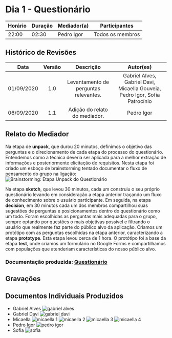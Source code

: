 # Dia 1 - Questionário

| Horário | Duração | Mediador(a) | Participantes |
| - | - | - | - |
| 22:00 | 02:30 | Pedro Igor | Todos os membros   |

## Histórico de Revisões
|    Data    | Versão |         Descrição         |           Autor(es)            |
| :--------: | :----: | :-----------------------: | :----------------------------: |
| 01/09/2020 |  1.0   |  Levantamento de perguntas relevantes. | Gabriel Alves, Gabriel Davi, Micaella Gouveia, Pedro Igor, Sofia Patrocínio |
| 06/09/2020 |  1.1   | Adição do relato do mediador. | Pedro Igor |

## Relato do Mediador

Na etapa de **unpack**, que durou 20 minutos, definimos o objetivo das perguntas e o direcionamento de cada etapa do processo do questionário. Entendemos como a técnica deveria ser aplicada para a melhor extração de informações e posteriormente elicitação de requisitos. Nesta etapa foi criado um esboço de brainstorming tentado documentar o fluxo de pensamento do grupo na ligação:<br>
![Brainstorming: Etapa **Unpack** do Questionário](../assets/designSprint/questionario/brainstorming_questionario.png)<br>

Na etapa **sketch**, que levou 30 minutos, cada um construiu o seu próprio questionário levando em consideração a etapa anterior traçando um fluxo de conhecimento sobre o usuário participante. Em seguida, na etapa **decision**, em 30 minutos cada um dos membros compartilhou suas sugestões de perguntas e posicionamentos dentro do questionário como um todo. Foram escolhidas as perguntas mais adequadas para o grupo, sempre optando por questões o mais objetivas possível e filtrando o usuário que realmente faz parte do público alvo da aplicação. Criamos um protótipo com as perguntas escolhidas na etapa anterior, caracterizando a etapa **prototype**. Esta etapa levou cerca de 1 hora. O protótipo foi a base da etapa **test**, onde criamos um formulário no Google Forms e compartilhamos com populações que atenderiam características do nosso público alvo.


### Documentação produzida: [Questionário](../Elicitation/Questionario)
## Gravações

## Documentos Individuais Produzidos
* Gabriel Alves
![gabriel alves](../assets/designSprint/questionario/questionario_gabrielalves.jpg)<br>
* Gabriel Davi
![gabriel davi](../assets/designSprint/questionario/questionario_gabrieldavi.jpg)<br>
* Micaella
![micaella 1](../assets/designSprint/questionario/questionario_micaella_1.jpg)
![micaella 2](../assets/designSprint/questionario/questionario_micaella_2.jpg)
![micaella 3](../assets/designSprint/questionario/questionario_micaella_3.jpg)
![micaella 4](../assets/designSprint/questionario/questionario_micaella_4.jpg)<br>
* Pedro Igor
![pedro igor](../assets/designSprint/questionario/questionario_pedroigor.jpg)<br>
* Sofia
![sofia](../assets/designSprint/questionario/questionario_sofia.jpg)<br>